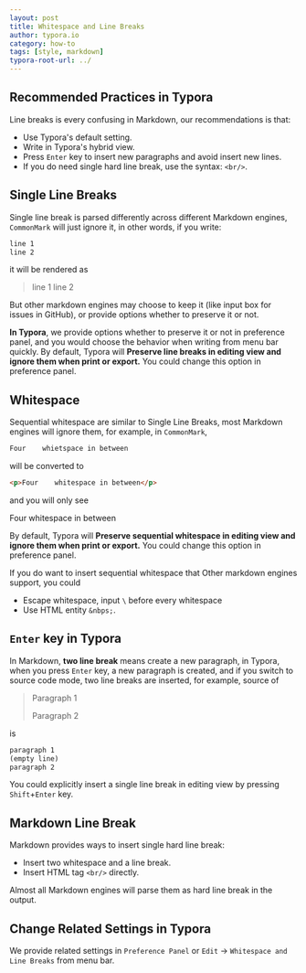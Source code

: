 ```yaml
---
layout: post
title: Whitespace and Line Breaks
author: typora.io
category: how-to
tags: [style, markdown]
typora-root-url: ../
---
```


## Recommended Practices in Typora

Line breaks is every confusing in Markdown, our recommendations is that: 

- Use Typora's default setting.
- Write in Typora's hybrid view.
- Press `Enter` key to insert new paragraphs and avoid insert new lines. 
- If you do need single hard line break, use the syntax: `<br/>`.

## Single Line Breaks

Single line break is parsed differently across different Markdown engines, `CommonMark` will just ignore it, in other words, if you write:

```markdown
line 1
line 2
```

it will be rendered as

>  line 1 line 2

But other markdown engines may choose to keep it (like input box for issues in GitHub), or provide options whether to preserve it or not.

**In Typora**, we provide options whether to preserve it or not in preference panel, and you would choose the behavior when writing from menu bar quickly. By default, Typora will **Preserve line breaks in editing view and ignore them when print or export.** You could change this option in preference panel.

## Whitespace

Sequential whitespace are similar to Single Line Breaks, most Markdown engines will ignore them, for example, in `CommonMark`,

```markdown
Four    whietspace in between
```

will be converted to

```html
<p>Four    whitespace in between</p>
```

and you will only see

Four whitespace in between

By default, Typora will **Preserve sequential whitespace in editing view and ignore them when print or export.** You could change this option in preference panel.

If you do want to insert sequential whitespace that Other markdown engines support, you could

- Escape whitespace, input `\` before every whitespace
- Use HTML entity `&nbps;`.

## `Enter` key in Typora

In Markdown, **two line break** means create a new paragraph, in Typora, when you press `Enter` key, a new paragraph is created, and if you switch to source code mode, two line breaks are inserted, for example, source of

> Paragraph 1
>
> Paragraph 2

is

```markdown
paragraph 1
(empty line)
paragraph 2
```

You could explicitly insert a single line break in editing view by pressing `Shift`+`Enter` key.

 ## Markdown Line Break

Markdown provides ways to insert single hard line break:

- Insert two whitespace and a line break.
- Insert HTML tag `<br/>` directly.

Almost all Markdown engines will parse them as hard line break in the output.

## Change Related Settings in Typora

We provide related settings in `Preference Panel` or `Edit` -> `Whitespace and  Line Breaks` from menu bar.